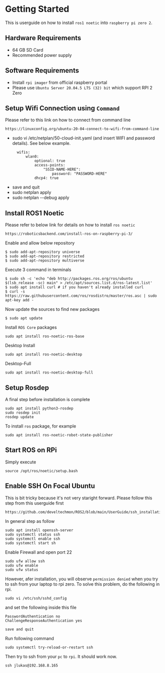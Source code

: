 # Getting Started

This is userguide on how to install `ros1 noetic` into `raspberry pi zero 2`.

## Hardware Requirements
* 64 GB SD Card
* Recommended power supply

## Software Requirements
* Install `rpi imager` from official raspberry portal
* Please use `Ubuntu Server 20.04.5 LTS (32) bit` which support RPI 2 Zero


## Setup Wifi Connection using `Command`

Please refer to this link on how to connect from command line
```
https://linuxconfig.org/ubuntu-20-04-connect-to-wifi-from-command-line
```
* sudo vi /etc/netplan/50-cloud-init.yaml (and insert WIFI and password details). See below example.
  ```
    wifis:
        wlan0:
            optional: true
            access-points:
                "SSID-NAME-HERE":
                    password: "PASSWORD-HERE"
            dhcp4: true

  ```
* save and quit
* sudo netplan apply
* sudo netplan --debug apply


## Install ROS1 Noetic

Please refer to below link for details on how to install `ros noetic`
```
https://roboticsbackend.com/install-ros-on-raspberry-pi-3/
```

Enable and allow below repository
```
$ sudo add-apt-repository universe
$ sudo add-apt-repository restricted
$ sudo add-apt-repository multiverse
```

Execute 3 command in terminals
```
$ sudo sh -c 'echo "deb http://packages.ros.org/ros/ubuntu $(lsb_release -sc) main" > /etc/apt/sources.list.d/ros-latest.list'
$ sudo apt install curl # if you haven't already installed curl
$ curl -s https://raw.githubusercontent.com/ros/rosdistro/master/ros.asc | sudo apt-key add -
```

Now update the sources to find new packages
```
$ sudo apt update
```

Install `ROS Core` packages
```
sudo apt install ros-noetic-ros-base
```

Desktop Install
```
sudo apt install ros-noetic-desktop
```

Desktop-Full
```
sudo apt install ros-noetic-desktop-full
```

## Setup Rosdep

A final step before installation is complete
```
sudo apt install python3-rosdep
sudo rosdep init
rosdep update
```

To install `ros` package, for example
```
sudo apt install ros-noetic-robot-state-publisher
```

## Start ROS on RPi

Simply execute
```
source /opt/ros/noetic/setup.bash
```

## Enable SSH On Focal Ubuntu

This is bit tricky because it's not very staright forward.
Please follow this step from this userguide first
```
https://github.com/develtechmon/ROS2/blob/main/UserGuide/ssh_installation.md
```

In general step as follow
```
sudo apt install openssh-server
sudo systemctl status ssh
sudo systemctl enable ssh
sudo systemctl start sh
```

Enable Firewall and open port 22
```
sudo ufw allow ssh
sudo ufw enable
sudo ufw status
```

However, afer installation, you will observe `permission denied` when you try to ssh
from your laptop to rpi zero. To solve this problem, do the following in rpi.

```
sudo vi /etc/ssh/sshd_config
```

and set the following inside this file
```
PasswordAuthentication no
ChallengeResponseAuthentication yes

save and quit
```

Run following command
```
sudo systemctl try-reload-or-restart ssh
```

Then try to ssh from your `pc` to `rpi`. It should work now.
```
ssh jlukas@192.168.8.165
```

